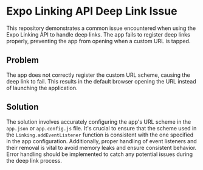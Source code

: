 # Expo Linking API Deep Link Issue

This repository demonstrates a common issue encountered when using the Expo Linking API to handle deep links.  The app fails to register deep links properly, preventing the app from opening when a custom URL is tapped.

## Problem

The app does not correctly register the custom URL scheme, causing the deep link to fail. This results in the default browser opening the URL instead of launching the application.

## Solution

The solution involves accurately configuring the app's URL scheme in the `app.json` or `app.config.js` file. It's crucial to ensure that the scheme used in the `Linking.addEventListener` function is consistent with the one specified in the app configuration.  Additionally, proper handling of event listeners and their removal is vital to avoid memory leaks and ensure consistent behavior.  Error handling should be implemented to catch any potential issues during the deep link process.
